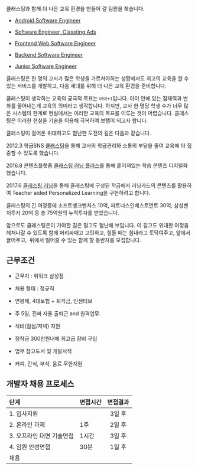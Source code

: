 클래스팅과 함께 더 나은 교육 환경을 만들어 갈 팀원을 찾습니다.

- [Android Software Engineer](engineers/android.md)

- [Software Engineer, Classting Ads](engineers/engineer_ads.md)

- [Frontend Web Software Engineer](engineers/frontend-web.md)

- [Backend Software Engineer](engineers/backend_classting.md)

- [Junior Software Engineer](engineers/junior.md)

클래스팅은 한 명의 교사가 많은 학생을 가르쳐야하는 상황에서도 최고의 교육을 할 수 있는 서비스를 개발하고, 다음 세대를 위해 더 나은 교육 환경을 준비합니다.

클래스팅이 생각하는 교육의 궁극적 목표는 `아이+1`입니다. 아이 안에 있는 잠재력과 변화를 끌어내는게 교육의 의미라고 생각합니다. 하지만, 교사 한 명당 학생 수가 너무 많은 시스템의 한계로 현실에서는 이러한 교육의 목표를 이루는 것이 어렵습니다. 클래스팅은 이러한 현실을 기술을 이용해 극복하여 보탬이 되고자 합니다.

클래스팅이 걸어온 위대하고도 험난한 도전의 길은 다음과 같습니다.

2012.3 학급SNS [클래스팅](https://www.classting.com)을 통해 교사의 학급관리와 소통의 부담을 줄여 교육에 더 집중할 수 있도록 했습니다.

2016.8 콘텐츠플랫폼 [클래스팅 러닝 플러스](https://learningplus.classting.com)를 통해 흩어져있는 학습 콘텐츠 디지털화 했습니다.

2017.6 [클래스팅 러닝](https://learning.classting.com)을 통해 클래스팅에 구성된 학급에서 러닝카드의 콘텐츠를 활용하여 Teacher aided Personalized Learning을 구현하려고 합니다.

클래스팅의 긴 여정중에 소프트뱅크벤처스 10억, 파트너스인베스트먼트 30억, 삼성벤처투자 20억 등 총 75억원의 누적투자를 받았습니다.

앞으로도 클래스팅은이 가야할 길은 멀고도 험난해 보입니다. 이 길고도 위대한 여정을 헤쳐나갈 수 있도록 함께 머리싸매고 고민하고, 힘들 때는 힘내라고 토닥여주고, 앞에서 끌어주고,  뒤에서 밀어줄 수 있는 함께 할 동반자를 모집합니다.


## 근무조건

- 근무지 : 위워크 삼성점

- 채용 형태 : 정규직

- 연봉제, 4대보험 + 퇴직금, 인센티브

- 주 5일, 진짜 자율 출퇴근 and 원격업무.

- 식비(점심/저녁) 지원

- 정착금 300만원내에 최고급 장비 구입

- 업무 참고도서 및 개발서적

- 커피, 간식, 부식, 음료 무한지원

## 개발자 채용 프로세스

|  단계  | 면접시간 | 면접결과 |
|:------|:-------|:---------:|
| 1. 입사지원 |  | 3일 후 |
| 2. 온라인 과제 | 1주 | 2일 후 |
| 3. 오프라인 대면 기술면접 | 1시간 | 3일 후 |
| 4. 임원 인성면접| 30분 | 1일 후 |
| 채용 |  |  |
